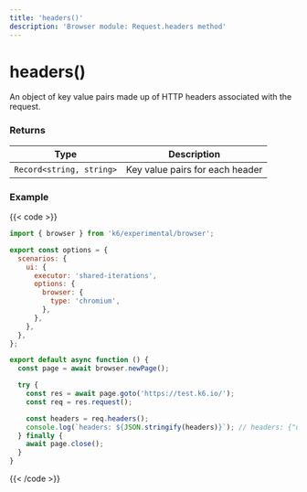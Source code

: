 ```yaml
---
title: 'headers()'
description: 'Browser module: Request.headers method'
---
```


# headers()

An object of key value pairs made up of HTTP headers associated with the request.

### Returns

| Type                     | Description                     |
| ------------------------ | ------------------------------- |
| `Record<string, string>` | Key value pairs for each header |

### Example

{{< code >}}

```javascript
import { browser } from 'k6/experimental/browser';

export const options = {
  scenarios: {
    ui: {
      executor: 'shared-iterations',
      options: {
        browser: {
          type: 'chromium',
        },
      },
    },
  },
};

export default async function () {
  const page = await browser.newPage();

  try {
    const res = await page.goto('https://test.k6.io/');
    const req = res.request();

    const headers = req.headers();
    console.log(`headers: ${JSON.stringify(headers)}`); // headers: {"user-agent":"Mozilla/5.0...}
  } finally {
    await page.close();
  }
}
```

{{< /code >}}
